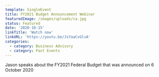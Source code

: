 ```yaml
---
template: SingleEvent
title: FY2021 Budget Announcement Webinar
featuredImage: /images/uploads/ca.jpg
status: Featured
date: '2020-10-15'
linkTitle: 'Watch now'
linkURL: 'https://youtu.be/JsYaaCvGlvA'
categories:
  - category: Business Advisory
  - category: Past Events
---
```


Jason speaks about the FY2021 Federal Budget that was announced on 6 October 2020
